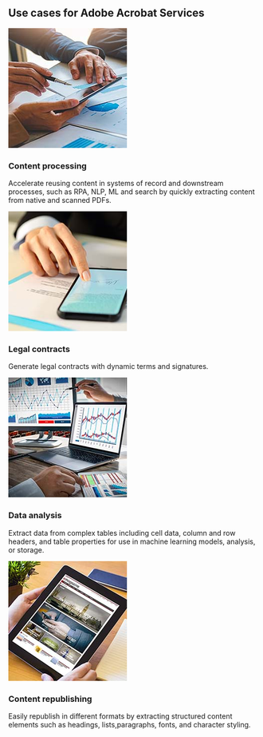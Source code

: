 <TitleBlock slots="heading" theme="light" className="titleBlock-align-left"/>

## Use cases for Adobe Acrobat Services


<ResourceCard slots="link, image, heading, text" width="25%" theme='light' className="useCaseCard" />

[](/use-cases/content-and-data-extraction/content-based-process-automation/)

![EMPTY_ALT](../images/content-processing.jpg)

### Content processing

Accelerate reusing content in systems of record and downstream processes, such as RPA, NLP, ML and search by quickly extracting content from native and scanned PDFs.

<ResourceCard slots="link, image, heading, text" width="25%" theme='light' className="useCaseCard"/>

[](/use-cases/agreements-and-contracts/legal-contracts/)

![EMPTY_ALT](../images/legal-contracts.jpg)

### Legal contracts

Generate legal contracts with dynamic terms and signatures.



<ResourceCard slots="link, image, heading, text" width="25%" theme='light' className="useCaseCard" />

[](/use-cases/content-and-data-extraction/data-analysis/)

![EMPTY_ALT](../images/data-analysis.jpg)

### Data analysis

Extract data from complex tables including cell data, column and row headers, and table properties for use in machine learning models, analysis, or storage.



<ResourceCard slots="link, image, heading, text" width="25%" theme='light' className="useCaseCard" />

[](/use-cases/content-publishing/digital-content-publishing/)

![EMPTY_ALT](../images/content-republishing.jpg)

### Content republishing

Easily republish in different formats by extracting structured content elements such as headings, lists,paragraphs, fonts, and character styling.